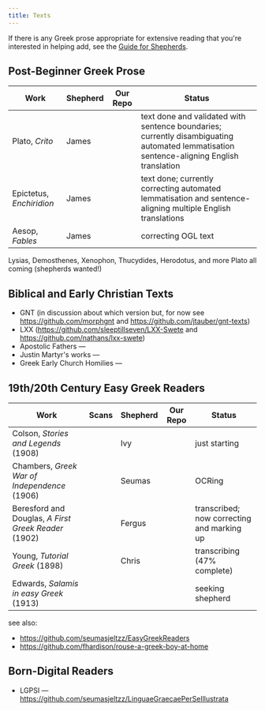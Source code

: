```yaml
---
title: Texts
---
```


If there is any Greek prose appropriate for extensive reading that you're interested in helping add, see the [Guide for Shepherds](https://greek-learner-texts.github.io/guide_for_shepherds/). 

## Post-Beginner Greek Prose

| Work | Shepherd | Our Repo | Status |
|---------|----------|----------|--------|
| Plato, _Crito_ | James | <a href="https://github.com/jtauber/plato-texts"><i class="fab fa-github"></i></a> | text done and validated with sentence boundaries; currently disambiguating automated lemmatisation sentence-aligning English translation |
| Epictetus, _Enchiridion_ | James | <a href="https://github.com/jtauber/enchiridion"><i class="fab fa-github"></i></a> | text done; currently correcting automated lemmatisation and sentence-aligning multiple English translations |
| Aesop, _Fables_ | James | <a href="https://github.com/jtauber/aesop"><i class="fab fa-github"></i></a> | correcting OGL text |

Lysias, Demosthenes, Xenophon, Thucydides, Herodotus, and more Plato all coming (shepherds wanted!)

## Biblical and Early Christian Texts

* GNT (in discussion about which version but, for now see <https://github.com/morphgnt> and <https://github.com/jtauber/gnt-texts>)
* LXX (<https://github.com/sleeptillseven/LXX-Swete> and <https://github.com/nathans/lxx-swete>)
* Apostolic Fathers — <a href="https://jtauber.github.io/apostolic-fathers/"><i class="fab fa-github"></i></a>
* Justin Martyr's works — <a href="https://github.com/Mallioch/justin-martyr-texts"><i class="fab fa-github"></i></a>
* Greek Early Church Homilies — <a href="https://github.com/fhardison/greek-early-church"><i class="fab fa-github"></i></a>

## 19th/20th Century Easy Greek Readers

| Work | Scans | Shepherd | Our Repo | Status |
|------|-------|----------|----------|--------|
| Colson, _Stories and Legends_ (1908) | <a href="https://archive.org/details/storiesandlegen00colsgoog"><i class="far fa-file-image"></i></a> | Ivy | <a href="https://github.com/IvyJL/colson-stories"><i class="fab fa-github"></i></a> | just starting |
| Chambers, _Greek War of Independence_ (1906) | <a href="https://archive.org/details/in.ernet.dli.2015.13619/page/n1/mode/2up"><i class="far fa-file-image"></i></a> | Seumas | <a href="https://github.com/seumasjeltzz/ChambersGreekWar"><i class="fab fa-github"></i></a> | OCRing |
| Beresford and Douglas, _A First Greek Reader_ (1902) | <a href="http://www.vivariumnovum.it/edizioni/libri/dominio-pubblico/Beresford%20&%20Douglas%20-%20A%20first%20Greek%20reader.pdf"><i class="far fa-file-image"></i></a> | Fergus | <a href="https://github.com/seumasjeltzz/Beresford"><i class="fab fa-github"></i></a> | transcribed; now correcting and marking up |
| Young, _Tutorial Greek_ (1898) | <a href="https://archive.org/details/tutorialgreekrea00younuoft"><i class="far fa-file-image"></i></a> | Chris | <a href="https://github.com/sleeptillseven/youngs-tutorial-greek-reader"><i class="fab fa-github"></i></a> | transcribing (47% complete) |
| Edwards, _Salamis in easy Greek_ (1913) | <a href="https://archive.org/details/salamisineasyatt00edwa/page/n6/mode/2up"><i class="far fa-file-image"></i></a> |  | | seeking shepherd |

see also:

* <https://github.com/seumasjeltzz/EasyGreekReaders>
* <https://github.com/fhardison/rouse-a-greek-boy-at-home>

## Born-Digital Readers

* LGPSI — <https://github.com/seumasjeltzz/LinguaeGraecaePerSeIllustrata>
